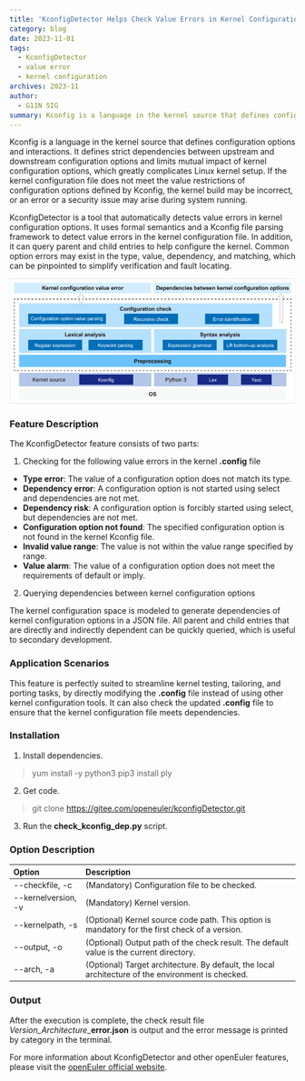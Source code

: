 ```yaml
---
title: 'KconfigDetector Helps Check Value Errors in Kernel Configurations'
category: blog
date: 2023-11-01
tags:
  - KconfigDetector
  - value error
  - kernel configuration
archives: 2023-11
author:
  - G11N SIG
summary: Kconfig is a language in the kernel source that defines configuration options and interactions.
---
```


Kconfig is a language in the kernel source that defines configuration options and interactions. It defines strict dependencies between upstream and downstream configuration options and limits mutual impact of kernel configuration options, which greatly complicates Linux kernel setup. If the kernel configuration file does not meet the value restrictions of configuration options defined by Kconfig, the kernel build may be incorrect, or an error or a security issue may arise during system running.

KconfigDetector is a tool that automatically detects value errors in kernel configuration options. It uses formal semantics and a Kconfig file parsing framework to detect value errors in the kernel configuration file. In addition, it can query parent and child entries to help configure the kernel. Common option errors may exist in the type, value, dependency, and matching, which can be pinpointed to simplify verification and fault locating.

![](./image/image1.png)  

### Feature Description

The KconfigDetector feature consists of two parts:

1. Checking for the following value errors in the kernel **.config** file
-	**Type error**: The value of a configuration option does not match its type.  
-	**Dependency error**: A configuration option is not started using select and dependencies are not met.  
-	**Dependency risk**: A configuration option is forcibly started using select, but dependencies are not met.  
-	**Configuration option not found**: The specified configuration option is not found in the kernel Kconfig file.  
-	**Invalid value range**: The value is not within the value range specified by range.  
-	**Value alarm**: The value of a configuration option does not meet the requirements of default or imply.  

2. Querying dependencies between kernel configuration options

The kernel configuration space is modeled to generate dependencies of kernel configuration options in a JSON file. All parent and child entries that are directly and indirectly dependent can be quickly queried, which is useful to secondary development.

### Application Scenarios

This feature is perfectly suited to streamline kernel testing, tailoring, and porting tasks, by directly modifying the **.config** file instead of using other kernel configuration tools. It can also check the updated **.config** file to ensure that the kernel configuration file meets dependencies.

### Installation

1.	Install dependencies.

>yum install -y python3
>pip3 install ply

2.	Get code.

>git clone https://gitee.com/openeuler/kconfigDetector.git

3.	Run the **check_kconfig_dep.py** script.

### Option Description
| Option | Description   |
| :---------------- | :----------- |
| --checkfile, -c         | (Mandatory) Configuration file to be checked.  |
| --kernelversion, -v         | (Mandatory) Kernel version.  |
| --kernelpath, -s        | (Optional) Kernel source code path. This option is mandatory for the first check of a version.  |
|--output, -o        | (Optional) Output path of the check result. The default value is the current directory.|
| --arch, -a       | (Optional) Target architecture. By default, the local architecture of the environment is checked. |

### Output

After the execution is complete, the check result file *Version_Architecture*_**error.json** is output and the error message is printed by category in the terminal.

For more information about KconfigDetector and other openEuler features, please visit the [openEuler official website](https://www.openeuler.org/en/).
